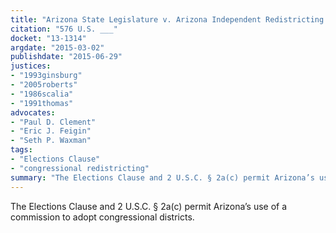 ```yaml
---
title: "Arizona State Legislature v. Arizona Independent Redistricting Commission"
citation: "576 U.S. ___"
docket: "13-1314"
argdate: "2015-03-02"
publishdate: "2015-06-29"
justices:
- "1993ginsburg"
- "2005roberts"
- "1986scalia"
- "1991thomas"
advocates:
- "Paul D. Clement"
- "Eric J. Feigin"
- "Seth P. Waxman"
tags:
- "Elections Clause"
- "congressional redistricting"
summary: "The Elections Clause and 2 U.S.C. § 2a(c) permit Arizona’s use of a commission to adopt congressional districts."
---
```

The Elections Clause and 2 U.S.C. § 2a(c) permit Arizona’s use of a commission to adopt congressional districts.

